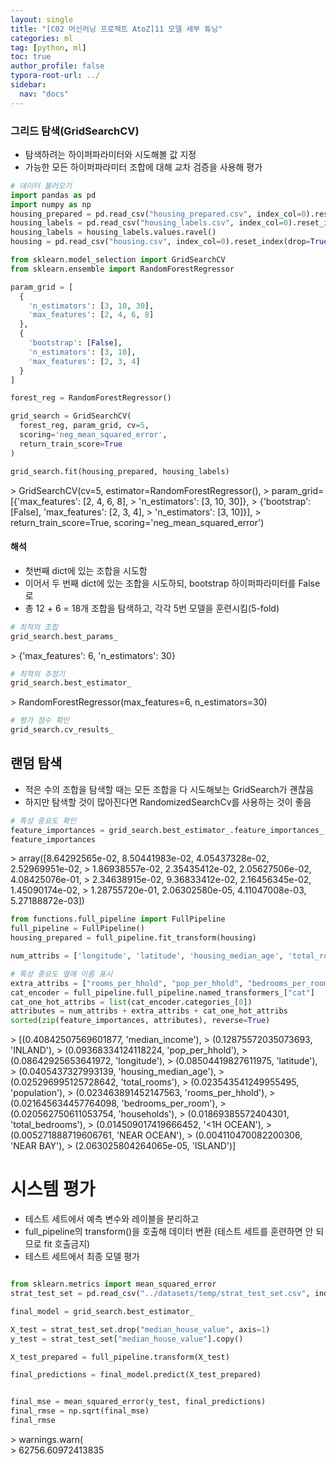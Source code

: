 ```yaml
---
layout: single
title: "[C02 머신러닝 프로젝트 AtoZ]11 모델 세부 튜닝"
categories: ml
tag: [python, ml]
toc: true
author_profile: false
typora-root-url: ../
sidebar:
  nav: "docs"
---
```


### 그리드 탐색(GridSearchCV)
- 탐색하려는 하이퍼파라미터와 시도해볼 값 지정
- 가능한 모든 하이퍼파라미터 조합에 대해 교차 검증을 사용해 평가

``` python
# 데이터 불러오기
import pandas as pd
import numpy as np
housing_prepared = pd.read_csv("housing_prepared.csv", index_col=0).reset_index(drop=True)
housing_labels = pd.read_csv("housing_labels.csv", index_col=0).reset_index(drop=True)
housing_labels = housing_labels.values.ravel()
housing = pd.read_csv("housing.csv", index_col=0).reset_index(drop=True)
```

``` python
from sklearn.model_selection import GridSearchCV
from sklearn.ensemble import RandomForestRegressor

param_grid = [
  {
    'n_estimators': [3, 10, 30],
    'max_features': [2, 4, 6, 8]
  },
  {
    'bootstrap': [False],
    'n_estimators': [3, 10],
    'max_features': [2, 3, 4]
  }
]

forest_reg = RandomForestRegressor()

grid_search = GridSearchCV(
  forest_reg, param_grid, cv=5,
  scoring='neg_mean_squared_error',
  return_train_score=True
)

grid_search.fit(housing_prepared, housing_labels)

```

\> GridSearchCV(cv=5, estimator=RandomForestRegressor(),
\>              param_grid=[{'max_features': [2, 4, 6, 8],
\>                           'n_estimators': [3, 10, 30]},
\>                          {'bootstrap': [False], 'max_features': [2, 3, 4],
\>                           'n_estimators': [3, 10]}],
\>              return_train_score=True, scoring='neg_mean_squared_error')
#### 해석
- 첫번째 dict에 있는 조합을 시도함
- 이어서 두 번째 dict에 있는 조합을 시도하되, bootstrap 하이퍼파라미터를 False로
- 총 12 + 6 = 18개 조합을 탐색하고, 각각 5번 모델을 훈련시킴(5-fold)

``` python
# 최적의 조합
grid_search.best_params_
```

\> {'max_features': 6, 'n_estimators': 30}

``` python
# 최적의 추정기
grid_search.best_estimator_
```

\> RandomForestRegressor(max_features=6, n_estimators=30)

``` python
# 평가 점수 확인
grid_search.cv_results_
```
## 랜덤 탐색
- 적은 수의 조합을 탐색할 때는 모든 조합을 다 시도해보는 GridSearch가 괜찮음
- 하지만 탐색할 것이 많아진다면 RandomizedSearchCv를 사용하는 것이 좋음

``` python
# 특성 중요도 확인
feature_importances = grid_search.best_estimator_.feature_importances_
feature_importances
```

\> array([8.64292565e-02, 8.50441983e-02, 4.05437328e-02, 2.52969951e-02,
\>        1.86938557e-02, 2.35435412e-02, 2.05627506e-02, 4.08425076e-01,
\>        2.34638915e-02, 9.36833412e-02, 2.16456345e-02, 1.45090174e-02,
\>        1.28755720e-01, 2.06302580e-05, 4.11047008e-03, 5.27188872e-03])

``` python
from functions.full_pipeline import FullPipeline
full_pipeline = FullPipeline()
housing_prepared = full_pipeline.fit_transform(housing)

num_attribs = ['longitude', 'latitude', 'housing_median_age', 'total_rooms', 'total_bedrooms', 'population', 'households', 'median_income']

# 특성 중요도 옆에 이름 표시
extra_attribs = ["rooms_per_hhold", "pop_per_hhold", "bedrooms_per_room"]
cat_encoder = full_pipeline.full_pipeline.named_transformers_["cat"]
cat_one_hot_attribs = list(cat_encoder.categories_[0])
attributes = num_attribs + extra_attribs + cat_one_hot_attribs
sorted(zip(feature_importances, attributes), reverse=True)

```

\> [(0.40842507569601877, 'median_income'),
\>  (0.12875572035073693, 'INLAND'),
\>  (0.09368334124118224, 'pop_per_hhold'),
\>  (0.08642925653641972, 'longitude'),
\>  (0.08504419827611975, 'latitude'),
\>  (0.0405437327993139, 'housing_median_age'),
\>  (0.025296995125728642, 'total_rooms'),
\>  (0.023543541249955495, 'population'),
\>  (0.023463891452147563, 'rooms_per_hhold'),
\>  (0.021645634457764098, 'bedrooms_per_room'),
\>  (0.020562750611053754, 'households'),
\>  (0.01869385572404301, 'total_bedrooms'),
\>  (0.014509017419666452, '<1H OCEAN'),
\>  (0.005271888719606761, 'NEAR OCEAN'),
\>  (0.004110470082200306, 'NEAR BAY'),
\>  (2.063025804264065e-05, 'ISLAND')]
# 시스템 평가
- 테스트 세트에서 예측 변수와 레이블을 분리하고
- full_pipeline의 transform()을 호출해 데이터 변환 (테스트 세트를 훈련하면 안 되므로 fit 호출금지)
- 테스트 세트에서 최종 모델 평가

``` python

from sklearn.metrics import mean_squared_error
strat_test_set = pd.read_csv("../datasets/temp/strat_test_set.csv", index_col=0).reset_index(drop=True)

final_model = grid_search.best_estimator_

X_test = strat_test_set.drop("median_house_value", axis=1)
y_test = strat_test_set["median_house_value"].copy()

X_test_prepared = full_pipeline.transform(X_test)

final_predictions = final_model.predict(X_test_prepared)


final_mse = mean_squared_error(y_test, final_predictions)
final_rmse = np.sqrt(final_mse)
final_rmse
```

\>   warnings.warn(
<br>
\> 62756.60972413835
